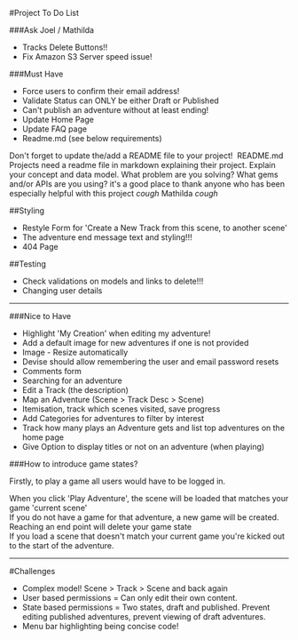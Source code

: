#Project To Do List

###Ask Joel / Mathilda

* Tracks Delete Buttons!!
* Fix Amazon S3 Server speed issue!

###Must Have

* Force users to confirm their email address!
* Validate Status can ONLY be either Draft or Published
* Can't publish an adventure without at least ending!
* Update Home Page
* Update FAQ page
* Readme.md (see below requirements)

Don't forget to update the/add a README file to your project!  README.md Projects need a readme file in markdown explaining their project. Explain your concept and data model. What problem are you solving? What gems and/or APIs are you using?
it's a good place to thank anyone who has been especially helpful with this project
*cough* Mathilda *cough*


##Styling

* Restyle Form for 'Create a New Track from this scene, to another scene'
* The adventure end message text and styling!!!
* 404 Page

##Testing

* Check validations on models and links to delete!!!
* Changing user details

- - -

###Nice to Have

* Highlight 'My Creation' when editing my adventure!
* Add a default image for new adventures if one is not provided
* Image - Resize automatically
* Devise should allow remembering the user and email password resets
* Comments form
* Searching for an adventure
* Edit a Track (the description)
* Map an Adventure (Scene > Track Desc > Scene)
* Itemisation, track which scenes visited, save progress
* Add Categories for adventures to filter by interest
* Track how many plays an Adventure gets and list top adventures on the home page
* Give Option to display titles or not on an adventure (when playing)

###How to introduce game states?

Firstly, to play a game all users would have to be logged in.

When you click 'Play Adventure', the scene will be loaded that matches your game 'current scene'  
If you do not have a game for that adventure, a new game will be created.  
Reaching an end point will delete your game state  
If you load a scene that doesn't match your current game you're kicked out to the start of the adventure.


- - -

#Challenges

* Complex model! Scene > Track > Scene and back again
* User based permissions = Can only edit their own content.
* State based permissions = Two states, draft and published. Prevent editing published adventures, prevent viewing of draft adventures.
* Menu bar highlighting being concise code!


